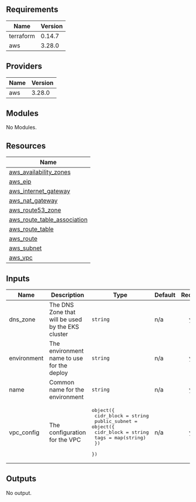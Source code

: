 ## Requirements

| Name | Version |
|------|---------|
| terraform | 0.14.7 |
| aws | 3.28.0 |

## Providers

| Name | Version |
|------|---------|
| aws | 3.28.0 |

## Modules

No Modules.

## Resources

| Name |
|------|
| [aws_availability_zones](https://registry.terraform.io/providers/hashicorp/aws/3.28.0/docs/data-sources/availability_zones) |
| [aws_eip](https://registry.terraform.io/providers/hashicorp/aws/3.28.0/docs/resources/eip) |
| [aws_internet_gateway](https://registry.terraform.io/providers/hashicorp/aws/3.28.0/docs/resources/internet_gateway) |
| [aws_nat_gateway](https://registry.terraform.io/providers/hashicorp/aws/3.28.0/docs/resources/nat_gateway) |
| [aws_route53_zone](https://registry.terraform.io/providers/hashicorp/aws/3.28.0/docs/resources/route53_zone) |
| [aws_route_table_association](https://registry.terraform.io/providers/hashicorp/aws/3.28.0/docs/resources/route_table_association) |
| [aws_route_table](https://registry.terraform.io/providers/hashicorp/aws/3.28.0/docs/resources/route_table) |
| [aws_route](https://registry.terraform.io/providers/hashicorp/aws/3.28.0/docs/resources/route) |
| [aws_subnet](https://registry.terraform.io/providers/hashicorp/aws/3.28.0/docs/resources/subnet) |
| [aws_vpc](https://registry.terraform.io/providers/hashicorp/aws/3.28.0/docs/resources/vpc) |

## Inputs

| Name | Description | Type | Default | Required |
|------|-------------|------|---------|:--------:|
| dns\_zone | The DNS Zone that will be used by the EKS cluster | `string` | n/a | yes |
| environment | The environment name to use for the deploy | `string` | n/a | yes |
| name | Common name for the environment | `string` | n/a | yes |
| vpc\_config | The configuration for the VPC | <pre>object({<br>    cidr_block = string<br>    public_subnet = object({<br>      cidr_block = string<br>      tags       = map(string)<br>    })<br>  })</pre> | n/a | yes |

## Outputs

No output.
